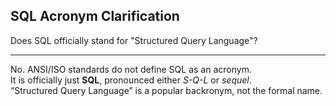 ## SQL Acronym Clarification

Does SQL officially stand for "Structured Query Language"?

---

No. ANSI/ISO standards do not define SQL as an acronym.  
It is officially just **SQL**, pronounced either *S-Q-L* or *sequel*.  
“Structured Query Language” is a popular backronym, not the formal name.

